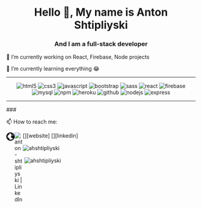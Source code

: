 
<h1 align="center">Hello 👋, My name is Anton Shtipliyski</h1>
<h3 align="center">And I am a full-stack developer</h3>
<p>🔭 I’m currently working on React, Firebase, Node projects<p/>
<p>🌱 I’m currently learning everything 😂<p/>
<hr/>


<p align="center">
  <img src="https://devicons.github.io/devicon/devicon.git/icons/html5/html5-original-wordmark.svg" alt="html5" width="40" height="40"/>
  <img src="https://devicons.github.io/devicon/devicon.git/icons/css3/css3-original-wordmark.svg" alt="css3" width="40" height="40"/> 
  <img src="https://devicons.github.io/devicon/devicon.git/icons/javascript/javascript-original.svg" alt="javascript" width="40" height="40"/>
  <img src="https://devicons.github.io/devicon/devicon.git/icons/bootstrap/bootstrap-plain.svg" alt="bootstrap" width="40" height="40"/> 
  <img src="https://devicons.github.io/devicon/devicon.git/icons/sass/sass-original.svg" alt="sass" width="40" height="40"/>
  <img src="https://devicons.github.io/devicon/devicon.git/icons/react/react-original-wordmark.svg" alt="react" width="40" height="40"/>
  <img src="https://www.vectorlogo.zone/logos/firebase/firebase-icon.svg" alt="firebase" width="40" height="40"/>  
  <img src="https://devicons.github.io/devicon/devicon.git/icons/mysql/mysql-original-wordmark.svg" alt="mysql" width="40" height="40"/>
  <img src="https://devicons.github.io/devicon/devicon.git/icons/npm/npm-original-wordmark.svg" alt="npm" width="40" height="40"/>
  <img src="https://devicons.github.io/devicon/devicon.git/icons/heroku/heroku-original-wordmark.svg" alt="heroku" width="40" height="40"/>
  <img src="https://devicons.github.io/devicon/devicon.git/icons/github/github-original-wordmark.svg" alt="github" width="40" height="40"/>
  <img src="https://devicons.github.io/devicon/devicon.git/icons/nodejs/nodejs-original-wordmark.svg" alt="nodejs" width="40" height="40"/> 
  <img src="https://devicons.github.io/devicon/devicon.git/icons/express/express-original-wordmark.svg" alt="express" width="40" height="40"/> 
</p>
<hr/>
### <p>📫 How to reach me:<p/> 
[<img align="left" alt="ahsjtipliyski.github.io" width="22px" src="https://raw.githubusercontent.com/iconic/open-iconic/master/svg/globe.svg" />][website]
[<img align="left" alt="anton-shtipliyski | LinkedIn" width="22px" src="https://cdn.jsdelivr.net/npm/simple-icons@v3/icons/linkedin.svg" />][linkedin] 


<p><img align="center" src="https://github-readme-stats.vercel.app/api/top-langs/?username=ahshtipliyski&layout=compact&hide=html" alt="ahshtipliyski" /></p>

<p>&nbsp;<img align="center" src="https://github-readme-stats.vercel.app/api?username=ahshtipliyski&show_icons=true" alt="ahshtipliyski" /></p>


[website]: http://ahshtipliyski.github.io
[linkedin]: https://www.linkedin.com/in/anton-shtipliyski

